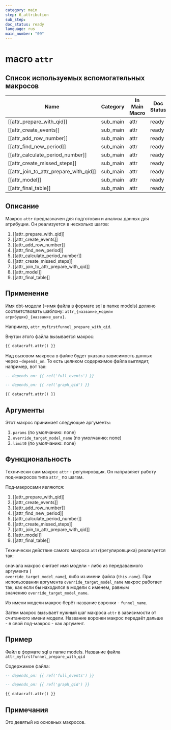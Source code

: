 ```yaml
---
category: main
step: 6_attribution
sub_step: 
doc_status: ready
language: rus
main_number: "09"
---
```

# macro `attr`

## Список используемых вспомогательных макросов
| Name                                   | Category | In Main Macro | Doc Status |
| -------------------------------------- | -------- | ------------- | ---------- |
| [[attr_prepare_with_qid]]              | sub_main | attr          | ready      |
| [[attr_create_events]]                 | sub_main | attr          | ready      |
| [[attr_add_row_number]]                | sub_main | attr          | ready      |
| [[attr_find_new_period]]               | sub_main | attr          | ready      |
| [[attr_calculate_period_number]]       | sub_main | attr          | ready      |
| [[attr_create_missed_steps]]           | sub_main | attr          | ready      |
| [[attr_join_to_attr_prepare_with_qid]] | sub_main | attr          | ready      |
| [[attr_model]]                         | sub_main | attr          | ready      |
| [[attr_final_table]]                   | sub_main | attr          | ready      |

## Описание

Макрос `attr` предназначен для подготовки и анализа данных для атрибуции. Он реализуется в несколько шагов:
1. [[attr_prepare_with_qid]]
2. [[attr_create_events]]
3. [[attr_add_row_number]]
4. [[attr_find_new_period]]
5. [[attr_calculate_period_number]]
6. [[attr_create_missed_steps]]
7. [[attr_join_to_attr_prepare_with_qid]]
8. [[attr_model]]
9. [[attr_final_table]]
## Применение

Имя dbt-модели (=имя файла в формате sql в папке models) должно соответствовать шаблону:
`attr_{название_модели атрибуции}_{название_шага}`.

Например, `attr_myfirstfunnel_prepare_with_qid`.

Внутри этого файла вызывается макрос:

```sql
{{ datacraft.attr() }}
```
Над вызовом макроса в файле будет указана зависимость данных через `—depends_on`. То есть целиком содержимое файла выглядит, например, вот так:
```sql
-- depends_on: {{ ref('full_events') }}

-- depends_on: {{ ref('graph_qid') }}

{{ datacraft.attr() }}
```
## Аргументы

Этот макрос принимает следующие аргументы:

1. `params` (по умолчанию: none)
2. `override_target_model_name` (по умолчанию: none)
3. `limit0` (по умолчанию: none)

## Функциональность

Технически сам макрос `attr` - регулировщик. Он направляет работу под-макросов типа `attr_` по шагам. 

Под-макросами являются:
1. [[attr_prepare_with_qid]]
2. [[attr_create_events]]
3. [[attr_add_row_number]]
4. [[attr_find_new_period]]
5. [[attr_calculate_period_number]]
6. [[attr_create_missed_steps]]
7. [[attr_join_to_attr_prepare_with_qid]]
8. [[attr_model]]
9. [[attr_final_table]]

Технически действие самого макроса `attr`(регулировщика) реализуется так: 

сначала макрос считает имя модели - либо из передаваемого аргумента (  
`override_target_model_name`), либо из имени файла (`this.name`). При использовании аргумента `override_target_model_name` макрос работает так, как если бы находился в модели с именем, равным значению `override_target_model_name`.

Из имени модели макрос берёт название воронки - `funnel_name`.

Затем макрос вызывает нужный шаг макроса `attr` в зависимости от считанного имени модели. Название воронки макрос передаёт дальше - в свой под-макрос - как аргумент.
## Пример

Файл в формате sql в папке models. Название файла `attr_myfirstfunnel_prepare_with_qid`

Содержимое файла:
```sql
-- depends_on: {{ ref('full_events') }}

-- depends_on: {{ ref('graph_qid') }}

{{ datacraft.attr() }}
```

## Примечания

Это девятый из основных макросов.